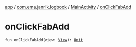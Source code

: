 [app](../../index.md) / [com.ema.jannik.logbook](../index.md) / [MainActivity](index.md) / [onClickFabAdd](./on-click-fab-add.md)

# onClickFabAdd

`fun onClickFabAdd(view: `[`View`](https://developer.android.com/reference/android/view/View.html)`): `[`Unit`](https://kotlinlang.org/api/latest/jvm/stdlib/kotlin/-unit/index.html)